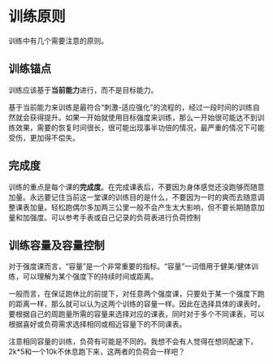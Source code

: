 ﻿# 训练原则

训练中有几个需要注意的原则。

## 训练锚点

训练应该基于**当前能力**进行，而不是目标能力。

基于当前能力来训练是最符合“刺激-适应强化”的流程的，经过一段时间的训练自然就会获得提升。如果一开始就使用目标强度来训练，那么一开始很可能达不到训练效果，需要的恢复时间很长，很可能出现事半功倍的情况，最严重的情况下可能受伤，更加得不偿失。

## 完成度

训练的重点是每个课的**完成度**。在完成课表后，不要因为身体感觉还没跑够而随意加量。永远要记住当前这一堂课的训练目的是什么，不要因为一时的爽而去随意调整课表加量。轻松跑偶尔多加两三公里一般不会产生太大影响，但不要长期随意加量和加强度。可以参考手表或自己记录的负荷表进行负荷控制

## 训练容量及容量控制

对于强度课而言，“容量”是一个非常重要的指标。“容量”一词借用于健美/健体训练，可以理解为某个强度下的持续时间或距离。

一般而言，在保证跑休比的前提下，对任意两个强度课，只要处于某一个强度下跑的距离一样，那么就可以认为这两个训练的容量一样。因此在选择具体的课表时，要根据自己的周跑量所需的容量来选择对应的课表，同时对于多个不同课表，可以根据喜好或负荷需求选择相同或相近容量下的不同课表。

注意相同容量的训练，负荷有可能是不同的。我想不会有人觉得在想同配速下，2k*5和一个10k不休息跑下来，这两者的负荷会一样吧？
